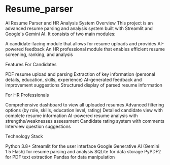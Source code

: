 # Resume_parser

AI Resume Parser and HR Analysis System
Overview
This project is an advanced resume parsing and analysis system built with Streamlit and Google's Gemini AI. It consists of two main modules:

A candidate-facing module that allows for resume uploads and provides AI-powered feedback
An HR professional module that enables efficient resume screening, ranking, and analysis

Features
For Candidates

PDF resume upload and parsing
Extraction of key information (personal details, education, skills, experience)
AI-generated feedback and improvement suggestions
Structured display of parsed resume information

For HR Professionals

Comprehensive dashboard to view all uploaded resumes
Advanced filtering options (by role, skills, education level, rating)
Detailed candidate view with complete resume information
AI-powered resume analysis with strengths/weaknesses assessment
Candidate rating system with comments
Interview question suggestions

Technology Stack

Python 3.8+
Streamlit for the user interface
Google Generative AI (Gemini 1.5 Flash) for resume parsing and analysis
SQLite for data storage
PyPDF2 for PDF text extraction
Pandas for data manipulation
